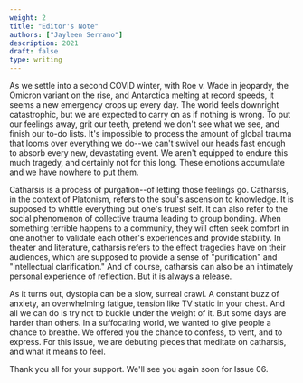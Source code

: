 ```yaml
---
weight: 2
title: "Editor's Note"
authors: ["Jayleen Serrano"]
description: 2021
draft: false
type: writing
---
```


As we settle into a second COVID winter, with Roe v. Wade in jeopardy, the Omicron variant on the rise, and Antarctica melting at record speeds, it seems a new emergency crops up every day. The world feels downright catastrophic, but we are expected to carry on as if nothing is wrong. To put our feelings away, grit our teeth, pretend we don't see what we see, and finish our to-do lists. It's impossible to process the amount of global trauma that looms over everything we do--we can't swivel our heads fast enough to absorb every new, devastating event. We aren't equipped to endure this much tragedy, and certainly not for this long. These emotions accumulate and we have nowhere to put them.

Catharsis is a process of purgation--of letting those feelings go. Catharsis, in the context of Platonism, refers to the soul's ascension to knowledge. It is supposed to whittle everything but one's truest self. It can also refer to the social phenomenon of collective trauma leading to group bonding. When something terrible happens to a community, they will often seek comfort in one another to validate each other's experiences and provide stability. In theater and literature, catharsis refers to the effect tragedies have on their audiences, which are supposed to provide a sense of "purification" and "intellectual clarification." And of course, catharsis can also be an intimately personal experience of reflection. But it is always a release.

As it turns out, dystopia can be a slow, surreal crawl. A constant buzz of anxiety, an overwhelming fatigue, tension like TV static in your chest. And all we can do is try not to buckle under the weight of it. But some days are harder than others. In a suffocating world, we wanted to give people a chance to breathe. We offered you the chance to confess, to vent, and to express. For this issue, we are debuting pieces that meditate on catharsis, and what it means to feel.

Thank you all for your support. We'll see you again soon for Issue 06. 